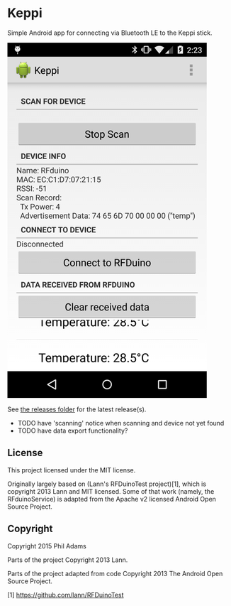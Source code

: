 Keppi
=====

Simple Android app for connecting via Bluetooth LE to the Keppi stick.

![Image of Keppi](./docs/keppi-image.png)

See [the releases folder](./releases) for the latest release(s).

- TODO have 'scanning' notice when scanning and device not yet found
- TODO have data export functionality?

License
-------

This project licensed under the MIT license.

Originally largely based on (Lann's RFDuinoTest project)[1], which is copyright
2013 Lann and MIT licensed. Some of that work (namely, the RFduinoService) is
adapted from the Apache v2 licensed Android Open Source Project.

Copyright
---------

Copyright 2015 Phil Adams

Parts of the project Copyright 2013 Lann.

Parts of the project adapted from code Copyright 2013 The Android Open Source
Project.

[1] https://github.com/lann/RFDuinoTest

